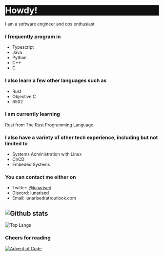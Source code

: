<h1 style="color: #ffffff; background-color: #111111;">Howdy!</h1>

I am a software engineer and ops enthusiast


### I frequently program in
- Typescript
- Java
- Python
- C++
- C

### I also learn a few other languages such as
- Rust
- Objective C
- 6502


### I am currently learning

Rust from The Rust Programming Language

### I also have a variety of other tech experience, including but not limited to
- Systems Administration with Linux
- CI/CD
- Embeded Systems


### You can contact me either on
- Twitter: [@lunarised](https://twitter.com/lunarised)
- Discord: lunarised
- Email: lunarised(at)outlook.com



![Github stats](https://github-readme-stats.vercel.app/api?username=lunarised&show_icons=true&theme=synthwave)
---
![Top Langs](https://github-readme-stats.vercel.app/api/top-langs/?username=lunarised&layout=compact&hide=TeX)
### Cheers for reading
[![Advent of Code](https://github.com/lunarised/AdventOfCode2021/actions/workflows/c-cpp.yml/badge.svg)](https://github.com/lunarised/AdventOfCode2021/actions/workflows/c-cpp.yml)
<!--
**lunarised/lunarised** is a ✨ _special_ ✨ repository because its `README.md` (this file) appears on your GitHub profile.

Here are some ideas to get you started:

- 🔭 I’m currently working on ...
- 🌱 I’m currently learning ...
- 👯 I’m looking to collaborate on ...
- 🤔 I’m looking for help with ...
- 💬 Ask me about ...
- 📫 How to reach me: ...
- 😄 Pronouns: ...
- ⚡ Fun fact: ...
-->
